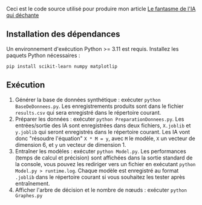 Ceci est le code source utilisé pour produire mon article [Le fantasme de l'IA qui déchante](https://dev.aurelienpierre.com/posts/sciences/le-fantasme-de-lia/)


## Installation des dépendances

Un environnement d'exécution Python >= 3.11 est requis. Installez les paquets Python nécessaires :

```
pip install scikit-learn numpy matplotlip
```

## Exécution

1. Générer la base de données synthétique : exécuter `python BaseDeDonnees.py`. Les enregistrements produits sont dans le fichier `results.csv` qui sera enregistré dans le répertoire courant.
2. Préparer les données : exécuter `python PreparationDonnees.py`. Les entrées/sortie des IA sont enregistrées dans deux fichiers, `X.joblib` et `y.joblib` qui seront enregistrés dans le répertoire courant. Les IA vont donc "résoudre l'équation" `X * M = y`, avec `M` le modèle, `X` un vecteur de dimension 6, et `y` un vecteur de dimension 1.
3. Entraîner les modèles : exécuter `python Model.py`. Les performances (temps de calcul et précision) sont affichées dans la sortie standard de la console, vous pouvez les rediriger vers un fichier en exécutant `python Model.py > runtime.log`. Chaque modèle est enregistré au format `.joblib` dans le répertoire courant si vous souhaitez les tester après entraînement.
4. Afficher l'arbre de décision et le nombre de nœuds : exécuter `python Graphes.py`
